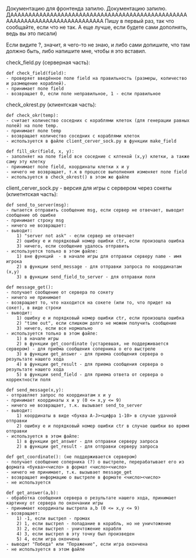 Документацию для фронтенда запилю.
Документацию запилю. ДАААААААААААААААААААААААААААААААААААААААААААААААААААААААААААААААААААААААААААА
Пишу в первый раз, так что сообщайте, если что не так. А еще лучше, если будете сами дополнять, ведь вы это писали)

Если видите ?, значит, я чего-то не знаю, и либо сами допишите, что там должно быть, либо напишите мне, чтобы я это вставил.



check_field.py (серверная часть):

	def check_field(field):
	- проверяет введённое поле field на правильность (размеры, количество и размещение кораблей).
	- принимает поле field
	- возвращает 0, если поле неправильное, 1 - если правильное
    
check_okrest.py (клиентская часть):

	def check_okr(temp):
	- считает количество соседних с кораблями клеток (для генерации равных полей) на поле temp.
	- принимает поле temp
	- возвращает количество соседних с кораблями клеток
	- используется в файле client_cerver_sock.py в функции make_field

	def fill_okr(field, x, y):
	- заполняет на поле field все соседние с клтекой (х,у) клетки, а также саму эту клетку
	- принимает поле field, координаты клетки x и y
	- ничего не возвращает, т.к в процессе выполнения изменяет поле field
	- используется в check_okrest() в этом же файле
  
client_cerver_sock.py - версия для игры с сервером через сокеты (клиетнтская часть):

	def send_to_server(msg):
	- пытается отправить сообщение msg, если сервер не отвечает, выводит сообщение об ошибке
	- принимает строку msg
	- ничего не возвращает:
	- выводит:
		1) "server not ask" - если сервер не отвечает
		2) ошибку е и порядковый номер ошибки ctr, если произошла ошибка
		3) ничего, если сообщение удалось отправить
	- используется только в этом файле:
		1) вне функций  - в начале игры для отправки серверу name - имя игрока
		2) в функции send_message - для отправки запроса по координатам (х,у)
		3) в функции send_field_to_server - для отправки поля

	def message_get():
	- получает сообщение от сервера по сокету
	- ничего не принимает
	- возвращает то, что находится на сокете (или то, что придет на сокет), в виде строки
	- выводит:
		1) ошибку е и порядковый номер ошибки ctr, если произошла ошибка
		2) "time out", если слишком долго не можем получить сообщение
		3) ничего, если все нормально
	- используется только в этом файле:
		1) в начале игры
		2) в функции get_coordinate (устаревшая, не поддерживается сервером) - для приёма сообщения соперника о его выстреле
		3) в функции get_answer - для приема сообщения сервера о результате нашего хода
		4) в функции get_result - для приема сообщения сервера о результате нашего хода
		5) в функции send_field - для приема ответа от сервера о корректности поля
	
	def send_message(x,y):
	- отправляет запрос по координатам х и у
	- принимает координаты x и y (0 <= x,y <= 9)
	- ничего не возвращает, т.к. вызывает send_to_server
	- выводит:
		1) координаты в виде <буква A-J><цифра 1-10> в случае удачной отправки
		2) ошибку е и порядковый номер ошибки ctr в случае ошибки во время отправки
	- используется в этом файле:
		1) в функции get_answer - для отправки серверу запроса
		2) в функции get_result - для отправки серверу запроса

	def get_coordinate(): (не поддерживается сервером)
	- получает сообщение соперника (?) о выстреле, перерабатывает его из формата <буква><число> в формат <число><число>
	- ничего не принимает, т.к. вызывает message_get
	- возвращает информацию о выстреле в формате <число><число>
	- не используется

	def get_answer(a,b):
	- обработка сообщения сервера о результате нашего хода, принимает картинку от сервера по окончании игры
	- принимает координаты выстрела a,b (0 <= x,y <= 9)
	- возвращает:
		1) -1, если выстрел - промах
		2) 1, если выстрел - попадание в корабль, но не уничтожение
		3) 2, если выстрел - уничтожение корабля
		4) 3, если выстрел в эту точку был произведен
		5) 4, если игра окончена
	- выводит "Победа" или "Поражение", если игра окончена
	- не используется в этом файле
		

